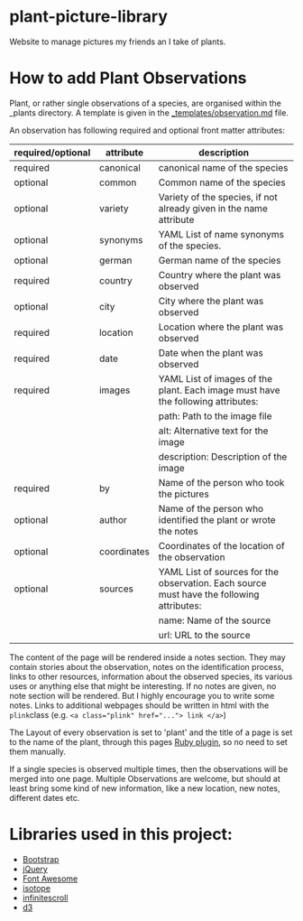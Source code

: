 # plant-picture-library
Website to manage pictures my friends an I take of plants.

# How to add Plant Observations
Plant, or rather single observations of a species, are organised within the _plants directory. A template is given in the [_templates/observation.md](_templates/observation.md) file.

An observation has following required and optional front matter attributes:

| required/optional | attribute | description                                                                                               |
|----------|-------------|------------------------------------------------------------------------------------------------------------------|
| required | canonical        | canonical name of the species                                                                                   |
| optional | common      | Common name of the species                                                                                       |
| optional | variety     | Variety of the species, if not already given in the name attribute                                               |
| optional | synonyms    | YAML List of name synonyms of the species.                                                                       |
| optional | german      | German name of the species                                                                                       |
| required | country     | Country where the plant was observed                                                                             |
| optional | city        | City where the plant was observed                                                                                |
| required | location    | Location where the plant was observed                                                                            |
| required | date        | Date when the plant was observed                                                                                 |
| required | images      | YAML List of images of the plant. Each image must have the following attributes:                                 |
|          |             | path: Path to the image file                                                                                     |
|          |             | alt: Alternative text for the image                                                                              |
|          |             | description: Description of the image                                                                            |
| required | by          | Name of the person who took the pictures                                                                         |
| optional | author      | Name of the person who identified the plant or wrote the notes                                                   |
| optional | coordinates | Coordinates of the location of the observation                                                                   |
| optional | sources     | YAML List of sources for the observation. Each source must have the following attributes:                        |
|          |             | name: Name of the source                                                                                         |
|          |             | url: URL to the source                                                                                           |

The content of the page will be rendered inside a notes section. They may contain stories about the observation, notes on the identification process, links to other resources, information about the observed species, its various uses or anything else that might be interesting. If no notes are given, no note section will be rendered. But I highly encourage you to write some notes. Links to additional webpages should be written in html with the ```plink```class (e.g. ```<a class="plink" href="..."> link </a>```)

The Layout of every observation is set to 'plant' and the title of a page is set to the name of the plant, through this pages [Ruby plugin](_plugins/plant_library.rb), so no need to set them manually.

If a single species is observed multiple times, then the observations will be merged into one page. Multiple Observations are welcome, but should at least bring some kind of new information, like a new location, new notes, different dates etc.


# Libraries used in this project:
- [Bootstrap](https://getbootstrap.com/)
- [jQuery](https://jquery.com/)
- [Font Awesome](https://fontawesome.com/)
- [isotope](https://isotope.metafizzy.co/)
- [infinitescroll](https://infinite-scroll.com/)
- [d3](https://d3js.org/)
